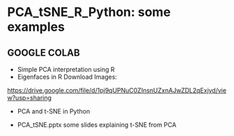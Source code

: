 # PCA_tSNE_R_Python: some examples

## GOOGLE COLAB


  * Simple PCA interpretation using R
  * Eigenfaces in R
  Download Images:
  
  https://drive.google.com/file/d/1pj9qUPNuC0ZInsnUZxnAJwZDL2qExjyd/view?usp=sharing
  
  
  * PCA and t-SNE in Python
  
  * PCA_tSNE.pptx some slides explaining t-SNE from PCA
